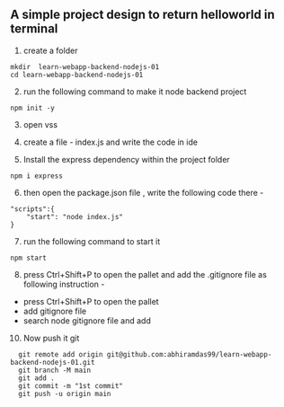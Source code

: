 ## A simple project design to return helloworld in terminal 

1. create a folder 
  ```git
 mkdir  learn-webapp-backend-nodejs-01
 cd learn-webapp-backend-nodejs-01
```

2. run the following command to  make it node backend project
```git
npm init -y 
```
3.  open vss 

4.  create a file  - index.js and write the code  in ide

5. Install the express dependency within the project folder
```git
npm i express
```
6. then open the package.json file , write the following code there - 
```git
"scripts":{
    "start": "node index.js"
}
```
7. run the following command to start it 
```git
npm start 
```
8. press Ctrl+Shift+P to open the pallet and add the .gitignore file as following instruction -

  * press Ctrl+Shift+P to open the pallet
  * add gitignore file 
  * search node gitignore file and add 

10. Now push it git
```git
  git remote add origin git@github.com:abhiramdas99/learn-webapp-backend-nodejs-01.git
  git branch -M main
  git add .
  git commit -m "1st commit"
  git push -u origin main
```


